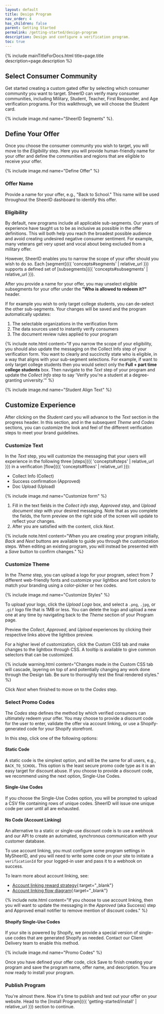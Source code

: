 ```yaml
---
layout: default
title: Design Program
nav_order: 4
has_children: false
parent: Getting Started
permalink: /getting-started/design-program
description: Design and configure a verification program.
toc: true
---
```


{% include mainTitleForDocs.html title=page.title description=page.description %}

## Select Consumer Community

Get started creating a custom gated offer by selecting which consumer community you want to target. SheerID can verify many consumer communities, including Military, Student, Teacher, First Responder, and Age verification programs. For this walkthrough, we will choose the Student card.

{% include image.md name="SheerID Segments" %}.

## Define Your Offer

Once you choose the consumer community you wish to target, you will move to the *Eligibility* step. Here you will provide human-friendly name for your offer and define the communities and regions that are eligible to receive your offer.

{% include image.md name="Define Offer" %}
### Offer Name

Provide a name for your offer, e.g., "Back to School." This name will be used throughout the SheerID dashboard to identify this offer.

### Eligibility

By default, new programs include all applicable sub-segments. Our years of experience have taught us to be as inclusive as possible in the offer definitions. This will both help you reach the broadest possible audience and avoid creating undesired negative consumer sentiment. For example, many veterans get very upset and vocal about being excluded from a military offer.

However, SheerID enables you to narrow the scope of your offer should you wish to do so. Each [segment]({{ 'concepts#segments' | relative_url }}) supports a defined set of [subsegments]({{ 'concepts#subsegments' | relative_url }}). 

After you provide a name for your offer, you may unselect eligible subsegments for your offer under the **"Who is allowed to redeem it?"** header.

If for example you wish to only target college students, you can de-select the other sub-segments. Your changes will be saved and the program automatically updates:

  1. The selectable organizations in the verification form
  2. The data sources used to instantly verify consumers
  3. The document review rules applied to your program

{% include note.html content="If you narrow the scope of your eligibility, you should also update the messaging on the Collect Info step of your verification form. You want to clearly and succinctly state who is eligible, in a way that aligns with your sub-segment selections.
For example, if want to only target college students then you would select only the **Full + part time college students** box. Then navigate to the *Text* step of your program and update the *Collect Info* step to say 'Verify you're a student at a degree-granting university.'" %}

{% include image.md name="Student Align Text" %}

## Customize Experience

After clicking on the *Student* card you will advance to the *Text* section in the
progress header. In this section, and in the subsequent *Theme* and *Codes* sections, you can customize the look and feel of the
different verification steps to meet your brand guidelines.

### Customize Text

In the *Text* step, you will customize the messaging that your users will experience in the following three [steps]({{ 'concepts#steps' | relative_url }}) in a verification [flow]({{ 'concepts#flows' | relative_url }}):

* Collect Info (Collect)
* Success confirmation (Approved)
* Doc Upload (Upload)

{% include image.md name="Customize form" %}

1. Fill in the text fields in the *Collect info step*, *Approved step*, and *Upload document step* with your desired messaging. Note that as you complete the fields, the form preview on the right side of the screen will update to reflect your changes.
1. After you are satisfied with the content, click *Next*.

{% include note.html content="When you are creating your program initially, *Back* and *Next* buttons are available to guide you through the customization steps. When editing an existing program, you will instead be presented with a *Save* button to confirm changes." %}

### Customize Theme

In the *Theme* step, you can upload a logo for your program, select from 7 different web-friendly fonts and customize your lightbox and
font colors to match your branding using a color-picker or hex codes.

{% include image.md name="Customize Styles" %}

To upload your logo, click the *Upload Logo* box, and select a `.png`, `.jpg`, or `.gif` logo file
that is 1MB or less. You can delete the logo and upload a new one at any time by navigating back
to the *Theme* section of your Program page.

Preview the *Collect*, *Approved*, and *Upload* experiences by clicking their respective links
above the lightbox preview.

For a higher level of customization, click the Custom CSS tab and make changes to the lightbox through CSS. A tooltip is available to give common selectors that can be customized.

{% include warning.html content="Changes made in the Custom CSS tab will cascade, layering on top of and potentially changing any work done through the Design tab. Be sure to thoroughly test the final rendered styles." %}

Click *Next* when finished to move on to the *Codes* step.

### Select Promo Codes

The *Codes* step defines the method by which verified consumers can ultimately redeem your offer. You may choose to provide a discount code for the user to enter, validate the offer via account linking, or use a Shopify-generated code for your Shopify storefront.

In this step, click one of the following options:

#### Static Code

A static code is the simplest option, and will be the same for all users, e.g., `BACK_TO_SCHOOL`. This option is the least secure promo code type as it is an easy
target for discount abuse. If you choose to provide a discount code, we recommend
using the next option, Single-Use Codes.

#### Single-Use Codes

If you choose the Single-Use Codes option, you will be prompted to upload
a CSV file containing rows of unique codes. SheerID will issue one unique code per user until all are exhausted.

#### No Code (Account Linking)

An alternative to a static or single-use discount code is to use a webhook and
our API to create an automated, synchronous communication with your customer
database.

To use account linking, you must configure some program settings in MySheerID, and
you will need to write some code on your site to initiate a `verificationId` for your logged-in user and pass it to a webhook on success.

To learn more about account linking, see:

- [Account linking reward strategy](https://resources.sheerid.com/infographic/sheerid-s-account-linking-strategy){:target="_blank"}
- [Account linking flow diagram](https://resources.sheerid.com/infographic/how-information-typically-flows-through-the-account-linking-process){:target="_blank"}

{% include note.html content="If you choose to use account linking, then you will want to update the messaging in the *Approved* (aka Success) step and Approved email notifier to remove mention of discount codes." %}

#### Shopify Single-Use Codes

If your site is powered by Shopify, we provide a special version of single-use codes that are generated Shopify as needed. Contact our Client Delivery team to enable this method.

{% include image.md name="Promo Codes" %}

Once you have defined your offer code, click Save to finish creating your program and save the program name, offer name, and description. You are now ready to install your program.

### Publish Program

You're almost there. Now it's time to publish and test out your offer on your website. Head to the [Install Program]({{ 'getting-started/install' | relative_url }}) section to continue.
